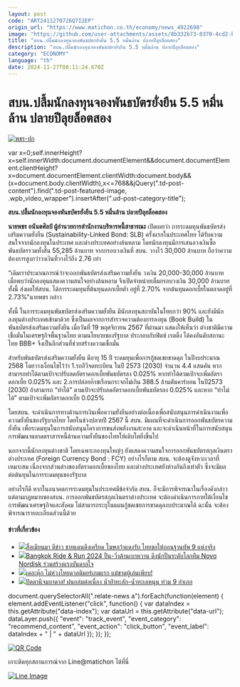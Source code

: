 ```yaml
---
layout: post
code: "ART2411270726Q7I2EP"
origin_url: "https://www.matichon.co.th/economy/news_4922698"
image: "https://github.com/user-attachments/assets/8b332b73-0370-4cd2-b72b-9f967590ddda"
title: "สบน.ปลื้มนักลงทุนจองพันธบัตรยั่งยืน 5.5 หมื่นล้าน ปลายปีลุยล็อตสอง"
description: "สบน.ปลื้มนักลงทุนจองพันธบัตรยั่งยืน 5.5 หมื่นล้าน ปลายปีลุยล็อตสอง"
category: "ECONOMY"
language: "th"
date: 2024-11-27T08:11:24.670Z
---
```


# สบน.ปลื้มนักลงทุนจองพันธบัตรยั่งยืน 5.5 หมื่นล้าน ปลายปีลุยล็อตสอง

[![](https://www.matichon.co.th/wp-content/uploads/2024/11/พชร-ปก.jpg "พชร-ปก")](https://www.matichon.co.th/wp-content/uploads/2024/11/พชร-ปก.jpg)

var x=0;self.innerHeight?x=self.innerWidth:document.documentElement&&document.documentElement.clientHeight?x=document.documentElement.clientWidth:document.body&&(x=document.body.clientWidth),x<=768&&jQuery(".td-post-content").find(".td-post-featured-image, .wpb\_video\_wrapper").insertAfter(".ud-post-category-title");

**สบน.ปลื้มนักลงทุนจองพันธบัตรยั่งยืน 5.5 หมื่นล้าน ปลายปีลุยล็อตสอง**

**นายพชร อนันตศิลป์ ผู้อำนวยการสำนักงานบริหารหนี้สาธารณะ** เปิดเผยว่า การระดมทุนพันธบัตรส่งเสริมความยั่งยืน (Sustainability-Linked Bond: SLB) ครั้งแรกในประเทศไทย ได้รับความสนใจจากนักลงทุนในประเทศ และต่างประเทศอย่างล้นหลาม โดยนักลงทุนมีการเสนอวงเงินซื้อพันธบัตรรวมทั้งสิ้น 55,285 ล้านบาท จากกรอบวงเงินที่ สบน. วางไว้ 30,000 ล้านบาท ถือว่าความต้องการสูงกว่าวงเงินที่วางไว้ถึง 2.76 เท่า

“เดิมเราประมาณการณ์ว่าจะออกพันธบัตรส่งเสริมความยั่งยืน วงเงิน 20,000-30,000 ล้านบาท เมื่อพบว่านักลงทุนแสดงความสนใจอย่างล้นหลาม จึงเปิดจำหน่ายเต็มกรอบวงเงิน 30,000 ล้านบาท ทั้งนี้ ส่งผลให้สบน. ได้การระดมทุนที่ต้นทุนดอกเบี้ยต่ำ อยู่ที่ 2.70% จากต้นทุนดอกเบี้ยในตลาดอยู่ที่ 2.73%”นายพชร กล่าว

ทั้งนี้ ในการระดมทุนพันธบัตรส่งเสริมความยั่งยืน มีนักลงทุนสถาบันในไทยกว่า 90% และยังมีนักลงทุนต่างประเทศเข้ามาด้วย ซึ่งเป็นผลจากการสำรวจความต้องการลงทุน (Book Build) ในพันธบัตรส่งเสริมความยั่งยืน เมื่อวันที่ 19 พฤศจิกายน 2567 ที่ผ่านมา แสดงให้เห็นว่า ต่างชาติมีความเชื่อมั่นในเศรษฐกิจพื้นฐานไทย ตามนโยบายของรัฐบาล ประกอบกับฟิตซ์ เรตติ้ง ได้คงอันดับสถานะไทย BBB+ จึงเป็นอีกส่วนที่ช่วยสร้างความเชื่อมั่น

สำหรับพันธบัตรส่งเสริมความยั่งยืน มีอายุ 15 ปี ระดมทุนเพื่อการกู้ชดเชยขาดดุล ในปีงบประมาณ 2568 โดยวางเงื่อนไขไว้ว่า 1.รถอีวีจดทะเบียน ในปี 2573 (2030) จำนวน 4.4 แสนคัน หากสามารถทำได้ตามเป้าจะปรับลดอัตราดอกเบี้ยพันธบัตรลง 0.025% หากทำได้ตามเป้าจะเพิ่มอัตราดอกเบี้ย 0.025% และ 2.การปล่อยก๊าซเรือนกระจกไม่เกิน 388.5 ล้านตันคาร์บอน ในปี2573 (2030) ถ้าสามารถ “ทำได้” ตามเป้าจะปรับลดอัตราดอกเบี้ยพันธบัตรลง 0.025% และหาก “ทำไม่ได้” ตามเป้าจะเพิ่มอัตราดอกเบี้ย 0.025%

โดยสบน. จะดำเนินการทางด้านการเงินเพื่อความยั่งยืนอย่างต่อเนื่องเพื่อสนับสนุนการดำเนินงานเพื่อความยั่งยืนของรัฐบาลไทย โดยในช่วงปลายปี 2567 นี้ สบน. มีแผนที่จะดำเนินการออกพันธบัตรความยั่งยืน เพื่อระดมทุนในการสนับสนุนโครงการขนส่งพลังงานสะอาด และจะดำเนินหน้าที่ในการสนับสนุนการพัฒนาตลาดตราสารหนี้ด้านความยั่งยืนของไทยให้เติบโตยิ่งขึ้นไป

นอกจากนี้นักลงทุนต่างชาติ โดยเฉพาะกองทุนใหญ่ๆ ยังแสดงความสนใจการออกพันธบัตรสกุลเงินตราต่างประเทศ (Foreign Currency Bond : FCY) อย่างไรก็ตาม สบน. จะต้องดูจังหวะเวลาที่เหมาะสม เนื่องจากส่วนต่างของอัตราดอกเบี้ยของไทย และต่างประเทศยังห่างกันถึงเท่าตัว ซึ่งจะมีผลต่อต้นทุนในการระดมทุนของรัฐบาล

อย่างไรก็ดี หากในอนาคตการระดมทุนในประเทศมีข้อจำกัด สบน. ก็จะมีการพิจารณาในเรื่องดังกล่าว แต่ตามกฎหมายของสบน. การออกพันธบัตรสกุลเงินตราต่างประเทศ จะต้องดำเนินการภายใต้เงื่อนไขการพัฒนาเศรษฐกิจและสังคม ไม่สามารถระบุในแผนกู้ชดเชยการขาดดุลงบประมาณได้ ฉะนั้น จะต้องพิจารณารายละเอียดส่วนนี้ด้วย

#### ข่าวที่เกี่ยวข้อง

*   [![](https://www.matichon.co.th/wp-content/uploads/2024/11/38254.jpg)สื่อเมียนมา ตีข่าว ชายแดนตึงเครียด โฆษกว้าแดงรับ ไทยขอให้ถอนฐานทัพ 9 แห่งจริง](https://www.matichon.co.th/foreign/news_4922835)
*   [![](https://www.matichon.co.th/wp-content/uploads/2024/11/1-347.jpg)Bangkok Ride & Run 2024 ปั่น-วิ่งต้านเบาหวาน ดึงนักปั่นระดับโลกทีม Novo Nordisk ร่วมสร้างแรงบันดาลใจ](https://www.matichon.co.th/sport-slide/news_4922877)
*   [![](https://www.matichon.co.th/wp-content/uploads/2024/11/Took25.jpg)เดอะตุ๊ก ไม่ห่วงไทยดวลติมอร์เกมแรก แม้ขาดผู้เล่นเพียบ!](https://www.matichon.co.th/sport/footballlocal/news_4922902)
*   [![](https://www.matichon.co.th/wp-content/uploads/2024/11/1732691506829-3.jpg)ปัตตานีจมบาดาล! ฝนถล่มต่อเนื่อง น้ำป่าทะลัก-น้ำทะเลหนุน ท่วม 9 อำเภอ](https://www.matichon.co.th/region/news_4922769)

document.querySelectorAll(".relate-news a").forEach(function(element) { element.addEventListener("click", function() { var dataIndex = this.getAttribute("data-index"); var dataUrl = this.getAttribute("data-url"); dataLayer.push({ "event": "track\_event", "event\_category": "recommend\_content", "event\_action": "click\_button", "event\_label": dataIndex + " | " + dataUrl }); }); });

[![QR Code](https://www.matichon.co.th/wp-content/uploads/2023/07/wob1371z.jpg)](https://lin.ee/ht0nDxX)

เกาะติดทุกสถานการณ์จาก Line@matichon ได้ที่นี่

[![Line Image](https://www.matichon.co.th/wp-content/uploads/2023/07/th.png)](https://lin.ee/ht0nDxX)